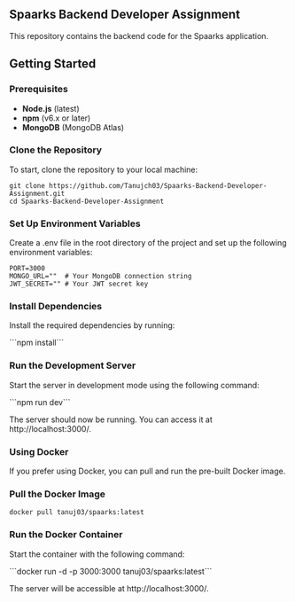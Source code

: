 ## Spaarks Backend Developer Assignment
<p>This repository contains the backend code for the Spaarks application.</p>


## Getting Started
### Prerequisites
<ul>
        <li><strong>Node.js</strong> (latest)</li>
        <li><strong>npm</strong> (v6.x or later)</li>
        <li><strong>MongoDB</strong> (MongoDB Atlas)</li>
</ul>

### Clone the Repository
<p>To start, clone the repository to your local machine:</p>

```
git clone https://github.com/Tanujch03/Spaarks-Backend-Developer-Assignment.git
cd Spaarks-Backend-Developer-Assignment
```


### Set Up Environment Variables
<p>Create a .env file in the root directory of the project and set up the following environment variables:</p>

```
PORT=3000
MONGO_URL=""  # Your MongoDB connection string
JWT_SECRET="" # Your JWT secret key
```

### Install Dependencies
<p>Install the required dependencies by running:</p>
```npm install```

### Run the Development Server
<p>Start the server in development mode using the following command:</p>
```npm run dev```
<p>The server should now be running. You can access it at <a>http://localhost:3000/</a>.</p>

### Using Docker
<p>If you prefer using Docker, you can pull and run the pre-built Docker image.</p>

### Pull the Docker Image
```docker pull tanuj03/spaarks:latest```

### Run the Docker Container
<p>Start the container with the following command:</p>
```docker run -d -p 3000:3000 tanuj03/spaarks:latest```
<p>The server will be accessible at <a>http://localhost:3000/</a>.</p>
